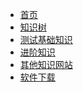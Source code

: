 <!-- Docsify/_sidebar.md -->

[//]: #(设置侧边栏)
* [首页](/) 
* [知识树](/knowlege_tree/)
* [测试基础知识](/basedata/base.md)
* [进阶知识](/highlevel/hlevel.md)
* [其他知识网站](/other/)
* [软件下载](/download/download.md)

